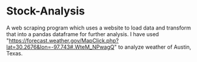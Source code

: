 # Stock-Analysis

A web scraping program which uses a website to load data and transform that into a pandas dataframe for further analysis.
I have used "https://forecast.weather.gov/MapClick.php?lat=30.2676&lon=-97.743#.WteM_NPwagQ" to analyze weather of Austin, Texas.
